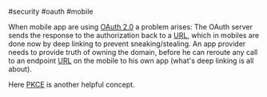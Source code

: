 #security #oauth #mobile

When mobile app are using [OAuth 2.0](/techstack/security/OAuth%202.0.md) a problem arises: The OAuth server sends the response to the authorization back to a [URL](/techstack/network/URL.md), which in mobiles are done now by deep linking to prevent sneaking/stealing.
An app provider needs to provide truth of owning the domain, before he can reroute any call to an endpoint [URL](/techstack/network/URL.md) on the mobile to his own app (what's deep linking is all about).

Here [PKCE](/techstack/security/PKCE.md) is another helpful concept.
